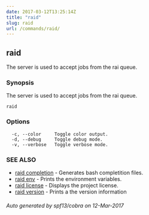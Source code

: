 ```yaml
---
date: 2017-03-12T13:25:14Z
title: "raid"
slug: raid
url: /commands/raid/
---
```

## raid

The server is used to accept jobs from the rai queue.

### Synopsis


The server is used to accept jobs from the rai queue.

```
raid
```

### Options

```
  -c, --color     Toggle color output.
  -d, --debug     Toggle debug mode.
  -v, --verbose   Toggle verbose mode.
```

### SEE ALSO
* [raid completion](/commands/raid_completion/)	 - Generates bash completition files.
* [raid env](/commands/raid_env/)	 - Prints the environment variables.
* [raid license](/commands/raid_license/)	 - Displays the project license.
* [raid version](/commands/raid_version/)	 - Prints a the version information

###### Auto generated by spf13/cobra on 12-Mar-2017

